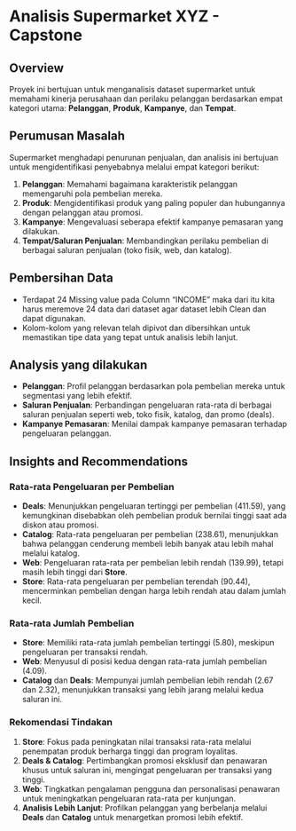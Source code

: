 # Analisis Supermarket XYZ - Capstone

## Overview

Proyek ini bertujuan untuk menganalisis dataset supermarket untuk memahami kinerja perusahaan dan perilaku pelanggan berdasarkan empat kategori utama: **Pelanggan**, **Produk**, **Kampanye**, dan **Tempat**.

## Perumusan Masalah

Supermarket menghadapi penurunan penjualan, dan analisis ini bertujuan untuk mengidentifikasi penyebabnya melalui empat kategori berikut:

1. **Pelanggan**: Memahami bagaimana karakteristik pelanggan memengaruhi pola pembelian mereka.
2. **Produk**: Mengidentifikasi produk yang paling populer dan hubungannya dengan pelanggan atau promosi.
3. **Kampanye**: Mengevaluasi seberapa efektif kampanye pemasaran yang dilakukan.
4. **Tempat/Saluran Penjualan**: Membandingkan perilaku pembelian di berbagai saluran penjualan (toko fisik, web, dan katalog).

## Pembersihan Data

- Terdapat 24 Missing value pada Column “INCOME” maka dari itu kita harus meremove 24 data dari dataset agar dataset lebih Clean dan dapat digunakan.
- Kolom-kolom yang relevan telah dipivot dan dibersihkan untuk memastikan tipe data yang tepat untuk analisis lebih lanjut.
  
## Analysis yang dilakukan

- **Pelanggan**: Profil pelanggan berdasarkan pola pembelian mereka untuk segmentasi yang lebih efektif.
- **Saluran Penjualan**: Perbandingan pengeluaran rata-rata di berbagai saluran penjualan seperti web, toko fisik, katalog, dan promo (deals).
- **Kampanye Pemasaran**: Menilai dampak kampanye pemasaran terhadap pengeluaran pelanggan.

## Insights and Recommendations

### **Rata-rata Pengeluaran per Pembelian**
- **Deals**: Menunjukkan pengeluaran tertinggi per pembelian (411.59), yang kemungkinan disebabkan oleh pembelian produk bernilai tinggi saat ada diskon atau promosi.
- **Catalog**: Rata-rata pengeluaran per pembelian (238.61), menunjukkan bahwa pelanggan cenderung membeli lebih banyak atau lebih mahal melalui katalog.
- **Web**: Pengeluaran rata-rata per pembelian lebih rendah (139.99), tetapi masih lebih tinggi dari **Store**.
- **Store**: Rata-rata pengeluaran per pembelian terendah (90.44), mencerminkan pembelian dengan harga lebih rendah atau dalam jumlah kecil.

### **Rata-rata Jumlah Pembelian**
- **Store**: Memiliki rata-rata jumlah pembelian tertinggi (5.80), meskipun pengeluaran per transaksi rendah.
- **Web**: Menyusul di posisi kedua dengan rata-rata jumlah pembelian (4.09).
- **Catalog** dan **Deals**: Mempunyai jumlah pembelian lebih rendah (2.67 dan 2.32), menunjukkan transaksi yang lebih jarang melalui kedua saluran ini.

### **Rekomendasi Tindakan**
1. **Store**: Fokus pada peningkatan nilai transaksi rata-rata melalui penempatan produk berharga tinggi dan program loyalitas.
2. **Deals & Catalog**: Pertimbangkan promosi eksklusif dan penawaran khusus untuk saluran ini, mengingat pengeluaran per transaksi yang tinggi.
3. **Web**: Tingkatkan pengalaman pengguna dan personalisasi penawaran untuk meningkatkan pengeluaran rata-rata per kunjungan.
4. **Analisis Lebih Lanjut**: Profilkan pelanggan yang berbelanja melalui **Deals** dan **Catalog** untuk menargetkan promosi lebih efektif.


